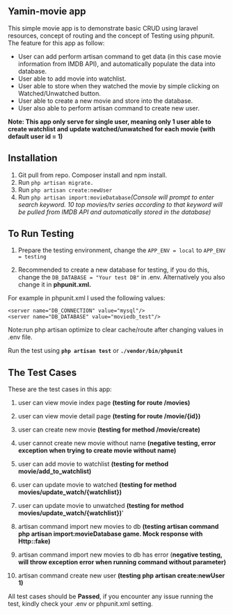 ## Yamin-movie app

This simple movie app is to demonstrate basic CRUD using laravel resources, concept of routing and the concept of Testing using phpunit. The feature for this app as follow:

- User can add perform artisan command to get data (in this case movie information from IMDB API), and automatically populate the data into database.
- User able to add movie into watchlist.
- User able to store when they watched the movie by simple clicking on Watched/Unwatched button.
- User able to create a new movie and store into the database.
- User also able to perform artisan command to create new user.

**Note: This app only serve for single user, meaning only 1 user able to create watchlist and update watched/unwatched for each movie (with default user id = 1)**

## Installation

1. Git pull from repo. Composer install and npm install.
2. Run `php artisan migrate.`
3. Run `php artisan create:newUser`
4. Run `php artisan import:movieDatabase`*(Console will prompt to enter search keyword. 10 top movies/tv series according to that keyword will be pulled from IMDB API and automatically stored in the database)*

## To Run Testing
1. Prepare the testing environment, change the `APP_ENV = local` to `APP_ENV = testing`


2. Recommended to create a new database for testing, if you do this, change the `DB_DATABASE = "Your test DB"` in .env. Alternatively you also change it in **phpunit.xml.**

For example in phpunit.xml I used the following values:

    <server name="DB_CONNECTION" value="mysql"/>
    <server name="DB_DATABASE" value="moviedb_test"/>

Note:run php artisan optimize to clear cache/route after changing values in .env file.

Run the test using **`php artisan test`** or **`./vendor/bin/phpunit`**

## The Test Cases

These are the test cases in this app:

 1. user can view movie index page **(testing for route /movies)**
 
 2. user can view movie detail page **(testing for route /movie/{id})**

 3. user can create new movie **(testing for method /movie/create)**
 
 4. user cannot create new movie without name **(negative testing, error exception when trying to create movie without name)**
 
 5. user can add movie to watchlist **(testing for method movie/add_to_watchlist)**
 
 6. user can update movie to watched **(testing for method movies/update_watch/{watchlist})**
 
 7. user can update movie to unwatched **(testing for method movies/update_watch/{watchlist})**'
 
 8. artisan command import new movies to db **(testing artisan command php artisan import:movieDatabase game. Mock response with Http::fake)**
 
 9. artisan command import new movies to db has error (**negative testing, will throw exception error when running command without parameter)**
 
 10. artisan command create new user **(testing php artisan create:newUser 1)**


All test cases should be **Passed**, if you encounter any issue running the test, kindly check your .env or phpunit.xml setting.
